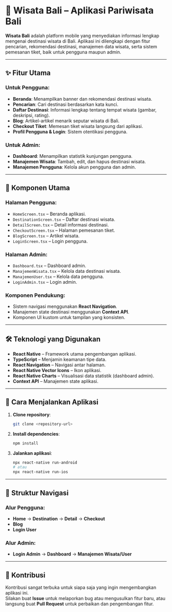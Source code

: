 # 🌴 Wisata Bali – Aplikasi Pariwisata Bali

**Wisata Bali** adalah platform mobile yang menyediakan informasi lengkap mengenai destinasi wisata di Bali. Aplikasi ini dilengkapi dengan fitur pencarian, rekomendasi destinasi, manajemen data wisata, serta sistem pemesanan tiket, baik untuk pengguna maupun admin.

---

## ✨ Fitur Utama

### Untuk Pengguna:
- **Beranda**: Menampilkan banner dan rekomendasi destinasi wisata.
- **Pencarian**: Cari destinasi berdasarkan kata kunci.
- **Daftar Destinasi**: Informasi lengkap tentang tempat wisata (gambar, deskripsi, rating).
- **Blog**: Artikel-artikel menarik seputar wisata di Bali.
- **Checkout Tiket**: Memesan tiket wisata langsung dari aplikasi.
- **Profil Pengguna & Login**: Sistem otentikasi pengguna.

### Untuk Admin:
- **Dashboard**: Menampilkan statistik kunjungan pengguna.
- **Manajemen Wisata**: Tambah, edit, dan hapus destinasi wisata.
- **Manajemen Pengguna**: Kelola akun pengguna dan admin.

---

## 🧩 Komponen Utama

### Halaman Pengguna:
- `HomeScreen.tsx` – Beranda aplikasi.
- `DestinationScreen.tsx` – Daftar destinasi wisata.
- `DetailScreen.tsx` – Detail informasi destinasi.
- `CheckoutScreen.tsx` – Halaman pemesanan tiket.
- `BlogScreen.tsx` – Artikel wisata.
- `LoginScreen.tsx` – Login pengguna.

### Halaman Admin:
- `Dashboard.tsx` – Dashboard admin.
- `ManajemenWisata.tsx` – Kelola data destinasi wisata.
- `ManajemenUser.tsx` – Kelola data pengguna.
- `LoginAdmin.tsx` – Login admin.

### Komponen Pendukung:
- Sistem navigasi menggunakan **React Navigation**.
- Manajemen state destinasi menggunakan **Context API**.
- Komponen UI kustom untuk tampilan yang konsisten.

---

## 🛠️ Teknologi yang Digunakan
- **React Native** – Framework utama pengembangan aplikasi.
- **TypeScript** – Menjamin keamanan tipe data.
- **React Navigation** – Navigasi antar halaman.
- **React Native Vector Icons** – Ikon aplikasi.
- **React Native Charts** – Visualisasi data statistik (dashboard admin).
- **Context API** – Manajemen state aplikasi.

---

## 🚀 Cara Menjalankan Aplikasi

1. **Clone repository**:
   ```bash
   git clone <repository-url>
   ```
2. **Install dependencies**:
   ```bash
   npm install
   ```
3. **Jalankan aplikasi**:
   ```bash
   npx react-native run-android
   # atau
   npx react-native run-ios
   ```

---

## 🧭 Struktur Navigasi

### Alur Pengguna:
- **Home** → **Destination** → **Detail** → **Checkout**
- **Blog**
- **Login User**

### Alur Admin:
- **Login Admin** → **Dashboard** → **Manajemen Wisata/User**

---

## 🤝 Kontribusi

Kontribusi sangat terbuka untuk siapa saja yang ingin mengembangkan aplikasi ini.  
Silakan buat **Issue** untuk melaporkan bug atau mengusulkan fitur baru, atau langsung buat **Pull Request** untuk perbaikan dan pengembangan fitur.
